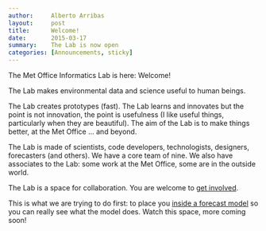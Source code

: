 ```yaml
---
author:     Alberto Arribas
layout:     post
title:      Welcome!
date:       2015-03-17
summary:    The Lab is now open
categories: [Announcements, sticky]
---
```


The Met Office Informatics Lab is here: Welcome!

The Lab makes environmental data and science useful to human beings.

The Lab creates prototypes (fast). The Lab learns and innovates but the point is not innovation, the point is usefulness (I like useful things, particularly when they are beautiful). The aim of the Lab is to make things better, at the Met Office … and beyond.

The Lab is made of scientists, code developers, technologists, designers, forecasters (and others). We have a core team of nine. We also have associates to the Lab: some work at the Met Office, some are in the outside world.

The Lab is a space for collaboration. You are welcome to [get involved](http://www.informaticslab.co.uk/get-involved/).


This is what we are trying to do first: to place you [inside a forecast model](http://www.informaticslab.co.uk/projects/three-d-vis/) so you can really see what the model does. Watch this space, more coming soon!
